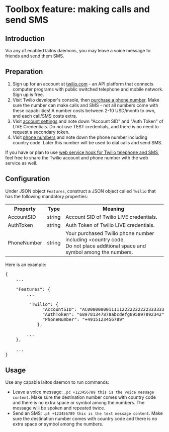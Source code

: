 # Toolbox feature: making calls and send SMS

## Introduction
Via any of enabled laitos daemons, you may leave a voice message to friends and send them SMS.

## Preparation
1. Sign up for an account at [twilio.com](https://www.twilio.com) - an API platform that connects computer programs with
   public switched telephone and mobile network. Sign up is free.
2. Visit Twilio developer's console, then [purchase a phone number](https://www.twilio.com/console/phone-numbers/search).
   Make sure the number can make calls and SMS - not all numbers come with these capabilities! A number costs between
   2-10 USD/month to own, and each call/SMS costs extra.
3. Visit [account settings](https://www.twilio.com/console/account/settings) and note down "Account SID" and
   "Auth Token" of LIVE Credentials. Do not use TEST credentials, and there is no need to request a secondary token.
4. Visit [phone numbers](https://www.twilio.com/console/phone-numbers/incoming) and note down the phone number including
   country code. Later this number will be used to dial calls and send SMS.

If you have or plan to use [web service hook for Twilio telephone and SMS](https://github.com/HouzuoGuo/laitos/wiki/Web-service:-telephone-and-SMS-hook-with-Twilio),
feel free to share the Twilio account and phone number with the web service as well.

## Configuration
Under JSON object `Features`, construct a JSON object called `Twilio` that has the following mandatory properties:
<table>
<tr>
    <th>Property</th>
    <th>Type</th>
    <th>Meaning</th>
</tr>
<tr>
    <td>AccountSID</td>
    <td>string</td>
    <td>Account SID of Twilio LIVE credentials.</td>
</tr>
<tr>
    <td>AuthToken</td>
    <td>string</td>
    <td>Auth Token of Twilio LIVE credentials.</td>
</tr>
<tr>
    <td>PhoneNumber</td>
    <td>string</td>
    <td>
        Your purchased Twilio phone number including +country code.<br/>
        Do not place additional space and symbol among the numbers.
    </td>
</tr>
</table>

Here is an example:
<pre>
{
    ...

    "Features": {
        ...

         "Twilio": {
              "AccountSID": "AC00000000111112222222222333333",
              "AuthToken": "689781347878abcdefg895897892342",
              "PhoneNumber": "+4915123456789"
            },
        
        ...
    },

    ...
}
</pre>

## Usage
Use any capable laitos daemon to run commands:
- Leave a voice message: `.pc +123456789 this is the voice message content`. Make sure the destination number comes with
  country code and there is no extra space or symbol among the numbers. The message will be spoken and repeated twice.
- Send an SMS: `.pt +123456789 this is the text message content`. Make sure the destination number comes with country
  code and there is no extra space or symbol among the numbers.